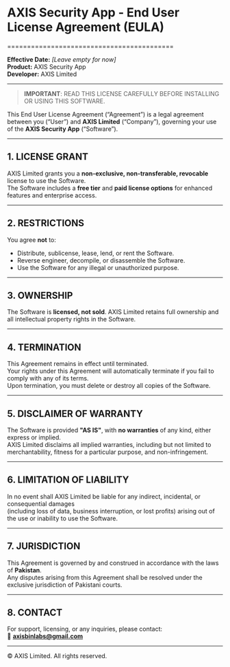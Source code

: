 # AXIS Security App - End User License Agreement (EULA)
==========================================

**Effective Date:** _[Leave empty for now]_  
**Product:** AXIS Security App  
**Developer:** AXIS Limited  

---

> **IMPORTANT**: READ THIS LICENSE CAREFULLY BEFORE INSTALLING OR USING THIS SOFTWARE.

This End User License Agreement (“Agreement”) is a legal agreement between you (“User”) and **AXIS Limited** (“Company”), governing your use of the **AXIS Security App** (“Software”).

---

## 1. LICENSE GRANT
AXIS Limited grants you a **non-exclusive, non-transferable, revocable** license to use the Software.  
The Software includes a **free tier** and **paid license options** for enhanced features and enterprise access.

---

## 2. RESTRICTIONS

You agree **not** to:

- Distribute, sublicense, lease, lend, or rent the Software.
- Reverse engineer, decompile, or disassemble the Software.
- Use the Software for any illegal or unauthorized purpose.

---

## 3. OWNERSHIP

The Software is **licensed, not sold**. AXIS Limited retains full ownership and all intellectual property rights in the Software.

---

## 4. TERMINATION

This Agreement remains in effect until terminated.  
Your rights under this Agreement will automatically terminate if you fail to comply with any of its terms.  
Upon termination, you must delete or destroy all copies of the Software.

---

## 5. DISCLAIMER OF WARRANTY

The Software is provided **"AS IS"**, with **no warranties** of any kind, either express or implied.  
AXIS Limited disclaims all implied warranties, including but not limited to merchantability, fitness for a particular purpose, and non-infringement.

---

## 6. LIMITATION OF LIABILITY

In no event shall AXIS Limited be liable for any indirect, incidental, or consequential damages  
(including loss of data, business interruption, or lost profits) arising out of the use or inability to use the Software.

---

## 7. JURISDICTION

This Agreement is governed by and construed in accordance with the laws of **Pakistan**.  
Any disputes arising from this Agreement shall be resolved under the exclusive jurisdiction of Pakistani courts.

---

## 8. CONTACT

For support, licensing, or any inquiries, please contact:  
📧 **axisbinlabs@gmail.com**

---

© AXIS Limited. All rights reserved.

